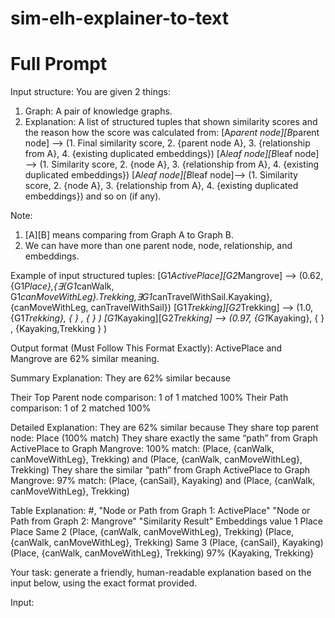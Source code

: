 # sim-elh-explainer-to-text
# Full Prompt

Input structure:
You are given 2 things:
1. Graph: A pair of knowledge graphs.
2. Explanation: A list of structured tuples that shown similarity scores and the reason how the score was calculated from:
[A*parent node][B*parent node] —> (1. Final similarity score, 2. {parent node A}, 3. {relationship from A}, 4. {existing duplicated embeddings})
[A*leaf node][B*leaf node] —> (1. Similarity score, 2. {node A}, 3. {relationship from A}, 4. {existing duplicated embeddings})
[A*leaf node][B*leaf node]—> (1. Similarity score, 2. {node A}, 3. {relationship from A}, 4. {existing duplicated embeddings}) and so on (if any).

Note:
1. [A][B] means comparing from  Graph A to Graph B. 
2. We can have more than one parent node, node, relationship, and embeddings.

Example of input structured tuples:
[G1*ActivePlace][G2*Mangrove] —> (0.62, {G1*Place},{∃{G1*canWalk, G1*canMoveWithLeg}.Trekking,∃G1*canTravelWithSail.Kayaking}, {canMoveWithLeg, canTravelWithSail})
[G1*Trekking][G2*Trekking] —> (1.0, {G1*Trekking}, { } , { } )
[G1*Kayaking][G2*Trekking] —> (0.97, {G1*Kayaking}, { } , {Kayaking,Trekking } ) 

Output format (Must Follow This Format Exactly):
ActivePlace and Mangrove are 62% similar meaning. 

Summary Explanation: They are 62% similar because

Their Top Parent node comparison: 1 of 1 matched 100%
Their Path comparison: 1 of 2 matched 100%

Detailed Explanation: They are 62% similar because
They share top parent node: Place (100% match)
They share exactly the same “path” from Graph ActivePlace to Graph Mangrove:
100% match: (Place, {canWalk, canMoveWithLeg}, Trekking) and (Place, {canWalk, canMoveWithLeg}, Trekking)
They share the similar “path” from Graph  ActivePlace to Graph Mangrove:
97% match: (Place, {canSail}, Kayaking) and (Place, {canWalk, canMoveWithLeg}, Trekking) 

Table Explanation:
#, "Node or Path from
Graph 1: ActivePlace" "Node or Path from Graph 2: Mangrove" "Similarity Result" Embeddings value
1 Place Place Same
2 (Place, {canWalk, canMoveWithLeg}, Trekking) (Place, {canWalk, canMoveWithLeg}, Trekking) Same
3 (Place, {canSail}, Kayaking) (Place, {canWalk, canMoveWithLeg}, Trekking) 97% {Kayaking, Trekking}

Your task: generate a friendly, human-readable explanation based on the input below, using the exact format provided.

Input:
